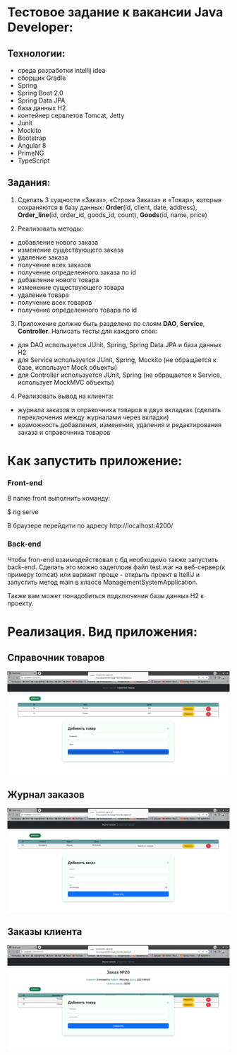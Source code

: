 # Тестовое задание к вакансии Java Developer:

## Технологии: 
- среда разработки intellij idea
- сборщик Gradle
- Spring
- Spring Boot 2.0
- Spring Data JPA
- база данных H2
- контейнер сервлетов Tomcat, Jetty
- Junit
- Mockito
- Bootstrap
- Angular 8
- PrimeNG
- TypeScript

## Задания:

1. Сделать 3 сущности «Заказ», «Строка Заказа» и «Товар», которые
сохраняются в базу данных: **Order**(id, client, date, address), **Order_line**(id, order_id, goods_id, count), **Goods**(id, name, price)

2. Реализовать методы:
- добавление нового заказа
- изменение существующего заказа
- удаление заказа
- получение всех заказов
- получение определенного заказа по id
- добавление нового товара
- изменение существующего товара
- удаление товара
- получение всех товаров
- получение определенного товара по id


3. Приложение должно быть разделено по слоям **DAO**, **Service**, **Controller**. Написать тесты для каждого слоя:
- для DAO используется JUnit, Spring, Spring Data JPA и база данных H2
- для Service используется JUnit, Spring, Mockito (не обращается к базе, использует Mock объекты)
- для Controller используется JUnit, Spring (не обращается к Service, использует MockMVC объекты)

4. Реализовать вывод на клиента:
- журнала заказов и справочника товаров в двух вкладках (сделать переключения между
журналами через вкладки)
- возможность добавления, изменения, удаления и редактирования заказа и справочника товаров

# Как запустить приложение:

### Front-end

В папке front выполнить команду:

$ ng serve

В браузере перейдити по адресу http://localhost:4200/

### Back-end

Чтобы fron-end взаимодействовал с бд необходимо также запустить back-end. Сделать это можно задеплоив файл test.war на веб-сервер(к примеру tomcat) или вариант проще - открыть проект в ItelliJ и запустить метод main в классе ManagementSystemApplication.

Также вам может понадобиться подключения базы данных H2 к проекту.

# Реализация. Вид приложения:

## Справочник товаров

![Image alt](https://github.com/virtualonee/test-application/blob/main/images/2.png)

## Журнал заказов

![Image alt](https://github.com/virtualonee/test-application/blob/main/images/4.png)

## Заказы клиента

![Image alt](https://github.com/virtualonee/test-application/blob/main/images/6.png)




